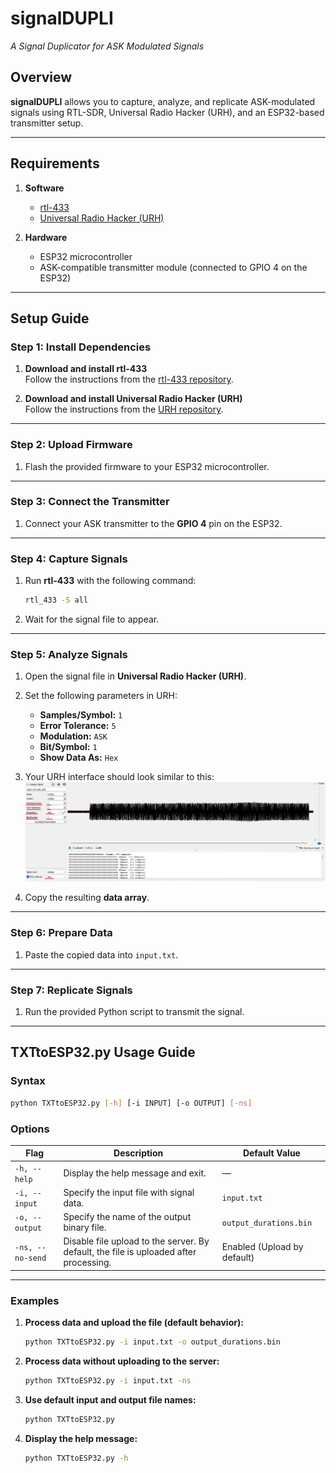 # **signalDUPLI**  
*A Signal Duplicator for ASK Modulated Signals*

## **Overview**  
**signalDUPLI** allows you to capture, analyze, and replicate ASK-modulated signals using RTL-SDR, Universal Radio Hacker (URH), and an ESP32-based transmitter setup.  

---

## **Requirements**  
1. **Software**  
   - [rtl-433](https://github.com/merbanan/rtl_433)  
   - [Universal Radio Hacker (URH)](https://github.com/jopohl/urh)  

2. **Hardware**  
   - ESP32 microcontroller  
   - ASK-compatible transmitter module (connected to GPIO 4 on the ESP32)  

---

## **Setup Guide**

### **Step 1: Install Dependencies**
1. **Download and install rtl-433**  
   Follow the instructions from the [rtl-433 repository](https://github.com/merbanan/rtl_433).  

2. **Download and install Universal Radio Hacker (URH)**  
   Follow the instructions from the [URH repository](https://github.com/jopohl/urh).  

---

### **Step 2: Upload Firmware**  
1. Flash the provided firmware to your ESP32 microcontroller.  

---

### **Step 3: Connect the Transmitter**  
1. Connect your ASK transmitter to the **GPIO 4** pin on the ESP32.  

---

### **Step 4: Capture Signals**  
1. Run **rtl-433** with the following command:  
   ```bash
   rtl_433 -S all
   ```  

2. Wait for the signal file to appear.  

---

### **Step 5: Analyze Signals**  
1. Open the signal file in **Universal Radio Hacker (URH)**.  

2. Set the following parameters in URH:  
   - **Samples/Symbol:** `1`  
   - **Error Tolerance:** `5`  
   - **Modulation:** `ASK`  
   - **Bit/Symbol:** `1`  
   - **Show Data As:** `Hex`  

3. Your URH interface should look similar to this:  
   ![URH Example](https://github.com/kototronik/signalDUPLI/blob/main/1.png?raw=true)  

4. Copy the resulting **data array**.  

---

### **Step 6: Prepare Data**  
1. Paste the copied data into `input.txt`.  

---

### **Step 7: Replicate Signals**  
1. Run the provided Python script to transmit the signal.

---

## **TXTtoESP32.py Usage Guide**

### **Syntax**
```bash
python TXTtoESP32.py [-h] [-i INPUT] [-o OUTPUT] [-ns]
```

### **Options**
| Flag               | Description                                                                                     | Default Value              |
|--------------------|-------------------------------------------------------------------------------------------------|----------------------------|
| `-h, --help`       | Display the help message and exit.                                                              | —                          |
| `-i, --input`      | Specify the input file with signal data.                                                        | `input.txt`               |
| `-o, --output`     | Specify the name of the output binary file.                                                     | `output_durations.bin`    |
| `-ns, --no-send`   | Disable file upload to the server. By default, the file is uploaded after processing.           | Enabled (Upload by default)|

---

### **Examples**
1. **Process data and upload the file (default behavior):**
   ```bash
   python TXTtoESP32.py -i input.txt -o output_durations.bin
   ```

2. **Process data without uploading to the server:**
   ```bash
   python TXTtoESP32.py -i input.txt -ns
   ```

3. **Use default input and output file names:**
   ```bash
   python TXTtoESP32.py
   ```

4. **Display the help message:**
   ```bash
   python TXTtoESP32.py -h
   ``` 
